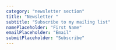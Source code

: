 ```yaml
---
category: "newsletter section"
title: "Newsletter "
subtitle: "Subscribe to my mailing list"
namePlaceholder: "First Name"
emailPlaceholder: "Email"
submitPlaceholder: "Subscribe"
---
```


